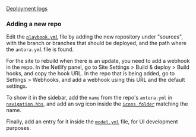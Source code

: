 [Deployment logs](https://app.netlify.com/sites/openzeppelin-docs/deploys)

### Adding a new repo

Edit the [`playbook.yml`](playbook.yml) file by adding the new repository under
"sources", with the branch or branches that should be deployed, and the path
where the `antora.yml` file is found.

For the site to rebuild when there is an update, you need to add a webhook in
the repo. In the Netlify panel, go to Site Settings > Build & deploy > Build
hooks, and copy the hook URL. In the repo that is being added, go to Settings >
Webhooks, and add a webhook using this URL and the default settings.

To show it in the sidebar, add the `name` from the repo's `antora.yml` in
[`navigation.hbs`](./ui/theme/partials/navigation.hbs#L17-L25), and add an svg icon
inside the [`icons folder`](./ui/theme/images/icons) matching the name.

Finally, add an entry for it inside the [`model.yml`](./ui/preview/model.yml) file, for UI development purposes.